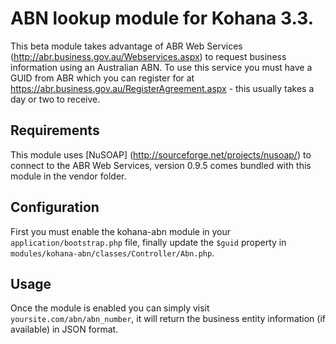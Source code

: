 # ABN lookup module for Kohana 3.3.

This beta module takes advantage of ABR Web Services (http://abr.business.gov.au/Webservices.aspx) to request business information using an Australian ABN. To use this service you must have a GUID from ABR which you can register for at https://abr.business.gov.au/RegisterAgreement.aspx - this usually takes a day or two to receive.

## Requirements
This module uses [NuSOAP] (http://sourceforge.net/projects/nusoap/) to connect to the ABR Web Services, version 0.9.5 comes bundled with this module in the vendor folder.

## Configuration

First you must enable the kohana-abn module in your `application/bootstrap.php` file, finally update the `$guid` property in `modules/kohana-abn/classes/Controller/Abn.php`.

## Usage

Once the module is enabled you can simply visit `yoursite.com/abn/abn_number`, it will return the business entity information (if available) in JSON format.